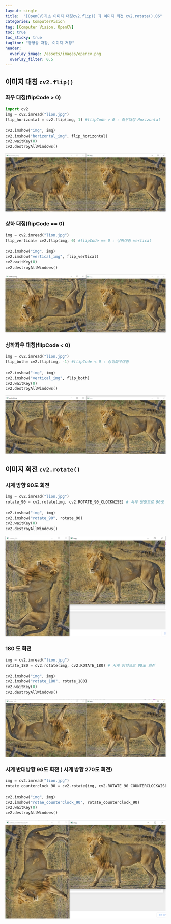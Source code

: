 ```yaml
---
layout: single
title:  "[OpenCV]기초 이미지 대칭cv2.flip() 과 이미지 회전 cv2.rotate().06"
categories: ComputerVision
tag: [Computer Vision, OpenCV]
toc: true
toc_sticky: true
tagline: "동영상 저장, 이미지 저장"
header:
  overlay_image: /assets/images/opencv.png
  overlay_filter: 0.5
---
```


## 이미지 대칭 `cv2.flip()`

### 좌우 대칭(flipCode > 0)


```python
import cv2
img = cv2.imread("lion.jpg")
flip_horizontal = cv2.flip(img, 1) #flipCode > 0 : 좌우대칭 Horizontal

cv2.imshow("img", img)
cv2.imshow("horizontal_img", flip_horizontal)
cv2.waitKey(0)
cv2.destroyAllWindows()
```

![](https://github.com/skkumin/skkumin.github.io/blob/master/images/2022-02-09/h1.png?raw=true)

### 상하 대칭(flipCode == 0)


```python
img = cv2.imread("lion.jpg")
flip_vertical= cv2.flip(img, 0) #flipCode == 0 : 상하대칭 vertical

cv2.imshow("img", img)
cv2.imshow("vertical_img", flip_vertical)
cv2.waitKey(0)
cv2.destroyAllWindows()
```

![](https://github.com/skkumin/skkumin.github.io/blob/master/images/2022-02-09/h2.png?raw=true)

### 상하좌우 대칭(flipCode < 0)


```python
img = cv2.imread("lion.jpg")
flip_both= cv2.flip(img, -1) #flipCode < 0 : 상하좌우대칭

cv2.imshow("img", img)
cv2.imshow("vertical_img", flip_both)
cv2.waitKey(0)
cv2.destroyAllWindows()
```

![](https://github.com/skkumin/skkumin.github.io/blob/master/images/2022-02-09/h3.png?raw=true)

## 이미지 회전 `cv2.rotate()`

### 시계 방향 90도 회전


```python
img = cv2.imread("lion.jpg")
rotate_90 = cv2.rotate(img, cv2.ROTATE_90_CLOCKWISE) # 시계 방향으로 90도 회전

cv2.imshow("img", img)
cv2.imshow("rotate_90", rotate_90)
cv2.waitKey(0)
cv2.destroyAllWindows()
```

![](https://github.com/skkumin/skkumin.github.io/blob/master/images/2022-02-09/r1.png?raw=true)

### 180 도 회전


```python
img = cv2.imread("lion.jpg")
rotate_180 = cv2.rotate(img, cv2.ROTATE_180) # 시계 방향으로 90도 회전

cv2.imshow("img", img)
cv2.imshow("rotate_180", rotate_180)
cv2.waitKey(0)
cv2.destroyAllWindows()
```

![](https://github.com/skkumin/skkumin.github.io/blob/master/images/2022-02-09/r2.png?raw=true)

### 시계 반대방향 90도 회전 ( 시계 방향 270도 회전)


```python
img = cv2.imread("lion.jpg")
rotate_counterclock_90 = cv2.rotate(img, cv2.ROTATE_90_COUNTERCLOCKWISE) # 시계 반대 방향으로 90도 회전

cv2.imshow("img", img)
cv2.imshow("rotae_counterclock_90", rotate_counterclock_90)
cv2.waitKey(0)
cv2.destroyAllWindows()
```

![](https://github.com/skkumin/skkumin.github.io/blob/master/images/2022-02-09/r3.png?raw=true)
